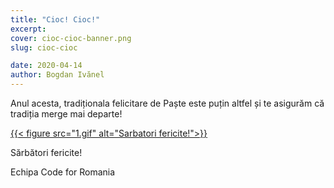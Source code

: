 ```yaml
---
title: "Cioc! Cioc!"
excerpt:
cover: cioc-cioc-banner.png
slug: cioc-cioc

date: 2020-04-14
author: Bogdan Ivănel
---
```


Anul acesta, tradiționala felicitare de Paște este puțin altfel și te asigurăm că tradiția merge mai departe!

[{{< figure src="1.gif" alt="Sarbatori fericite!">}}](https://stamacasa.code4.ro)

Sărbători fericite!

Echipa Code for Romania
